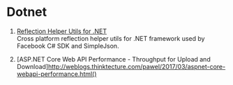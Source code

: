 # Dotnet

1. [Reflection Helper Utils for .NET](https://jonlabelle.com/snippets/view/csharp/reflection-helper-utils-for-net)  
Cross platform reflection helper utils for .NET framework used by Facebook C# SDK and SimpleJson.

2. [ASP.NET Core Web API Performance - Throughput for Upload and Download]http://weblogs.thinktecture.com/pawel/2017/03/aspnet-core-webapi-performance.html()